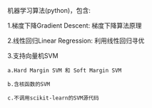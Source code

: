 机器学习算法(python)，包含:

1.梯度下降Gradient Descent: 梯度下降算法原理

2.线性回归Linear Regression: 利用线性回归寻优

3.支持向量机SVM

    a.Hard Margin SVM 和 Soft Margin SVM
  
    b.含核函数的SVM
  
    c.不调用scikit-learn的SVM源代码
